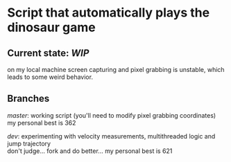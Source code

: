 Script that automatically plays the dinosaur game
=

## Current state: *WIP*
on my local machine screen capturing and pixel grabbing is unstable, which leads to some weird behavior.  

## Branches
*master*: working script (you'll need to modify pixel grabbing coordinates)  
my personal best is 362

*dev*: experimenting with velocity measurements, multithreaded logic and jump trajectory  
don't judge... fork and do better...
my personal best is 621
